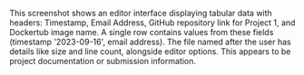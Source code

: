 This screenshot shows an editor interface displaying tabular data with headers: Timestamp, Email Address, GitHub repository link for Project 1, and Dockertub image name. A single row contains values from these fields (timestamp '2023-09-16', email address). The file named after the user has details like size and line count, alongside editor options. This appears to be project documentation or submission information.